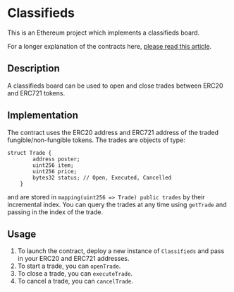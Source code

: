 # Classifieds

This is an Ethereum project which implements a classifieds board.

For a longer explanation of the contracts here, [please read this article](https://medium.com/coinmonks/how-to-implement-an-erc721-market-f805959ddcf?source=friends_link&sk=5a9c2bb92a2bb92403a32e389e933613).

## Description

A classifieds board can be used to open and close trades between ERC20 and ERC721 tokens.

## Implementation

The contract uses the ERC20 address and ERC721 address of the traded fungible/non-fungible tokens. The trades are objects of type:
```
struct Trade {
        address poster;
        uint256 item;
        uint256 price;
        bytes32 status; // Open, Executed, Cancelled
    }
```
and are stored in `mapping(uint256 => Trade) public trades` by their incremental index. You can query the trades at any time using `getTrade` and passing in the index of the trade.

## Usage

1. To launch the contract, deploy a new instance of `Classifieds` and pass in your ERC20 and ERC721 addresses.
2. To start a trade, you can `openTrade`.
3. To close a trade, you can `executeTrade`.
4. To cancel a trade, you can `cancelTrade`.